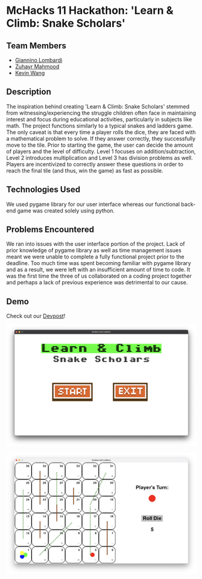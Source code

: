 # McHacks 11 Hackathon: 'Learn & Climb: Snake Scholars'

## Team Members

- [Giannino Lombardi](https://github.com/ninolombardi)
- [Zuhayr Mahmood](https://github.com/zuhayrmahmood)
- [Kevin Wang](https://github.com/devkevw)

## Description

The inspiration behind creating 'Learn & Climb: Snake Scholars' stemmed from witnessing/experiencing the struggle children often face in maintaining interest and focus during educational activities, particularly in subjects like math. The project functions similarly to a typical snakes and ladders game. The only caveat is that every time a player rolls the dice, they are faced with a mathematical problem to solve. If they answer correctly, they successfully move to the tile. Prior to starting the game, the user can decide the amount of players and the level of difficulty. Level 1 focuses on addition/subtraction, Level 2 introduces multiplication and Level 3 has division problems as well. Players are incentivized to correctly answer these questions in order to reach the final tile (and thus, win the game) as fast as possible. 

## Technologies Used

We used pygame library for our user interface whereas our functional back-end game was created solely using python.

## Problems Encountered

We ran into issues with the user interface portion of the project. Lack of prior knowledge of pygame library as well as time management issues meant we were unable to complete a fully functional project prior to the deadline. Too much time was spent becoming familiar with pygame library and as a result, we were left with an insufficient amount of time to code. It was the first time the three of us collaborated on a coding project together and perhaps a lack of previous experience was detrimental to our cause. 

## Demo

Check out our [Devpost](https://devpost.com/software/educational-snakes-and-ladders?ref_content=user-portfolio&ref_feature=in_progress)!

![Menu Screen](images/screenshots/menu.png)

![User Interface](images/screenshots/interface.png)
